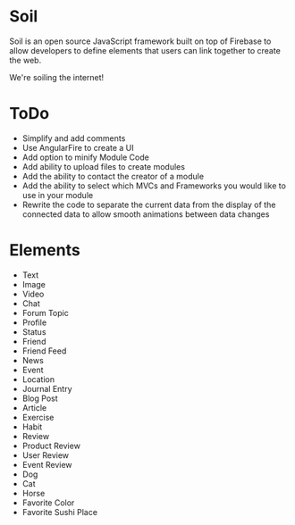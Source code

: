 Soil
====

Soil is an open source JavaScript framework built on top of Firebase to allow developers to define elements that users can link together to create the web.

We're soiling the internet!

ToDo
===
* Simplify and add comments
* Use AngularFire to create a UI
* Add option to minify Module Code
* Add ability to upload files to create modules
* Add the ability to contact the creator of a module
* Add the ability to select which MVCs and Frameworks you would like to use in your module
* Rewrite the code to separate the current data from the display of the connected data to allow smooth animations between data changes

Elements
===
* Text
* Image
* Video
* Chat
* Forum Topic
* Profile
* Status
* Friend
* Friend Feed
* News
* Event
* Location
* Journal Entry
* Blog Post
* Article
* Exercise
* Habit
* Review
* Product Review
* User Review
* Event Review
* Dog
* Cat
* Horse
* Favorite Color
* Favorite Sushi Place
